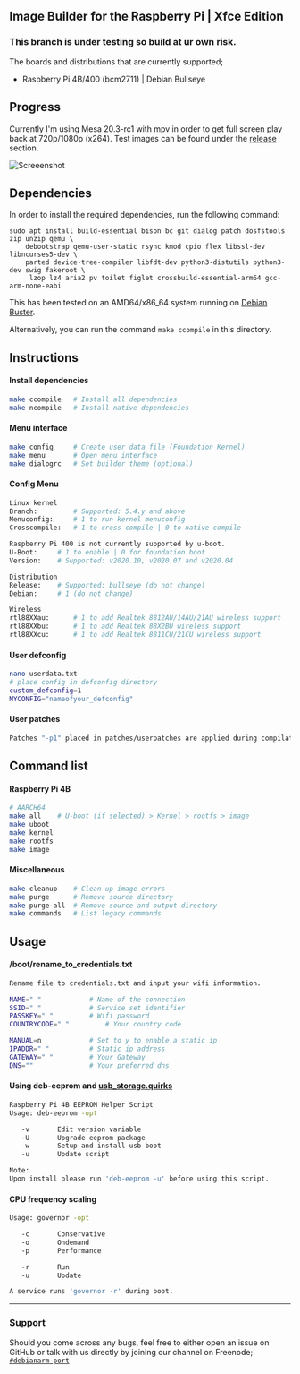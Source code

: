 ## Image Builder for the Raspberry Pi | Xfce Edition
### This branch is under testing so build at ur own risk.

The boards and distributions that are currently supported;
* Raspberry Pi 4B/400 (bcm2711) | Debian Bullseye

## Progress
Currently I'm using Mesa 20.3-rc1 with mpv in order to get full screen play back at 720p/1080p (x264). Test images can be
found under the [release](https://github.com/pyavitz/rpi-img-builder/releases/tag/images) section.

![Screeenshot](https://i.imgur.com/Hqnr0gX.png)

## Dependencies

In order to install the required dependencies, run the following command:

```
sudo apt install build-essential bison bc git dialog patch dosfstools zip unzip qemu \
	debootstrap qemu-user-static rsync kmod cpio flex libssl-dev libncurses5-dev \
	parted device-tree-compiler libfdt-dev python3-distutils python3-dev swig fakeroot \
	 lzop lz4 aria2 pv toilet figlet crossbuild-essential-arm64 gcc-arm-none-eabi
```

This has been tested on an AMD64/x86_64 system running on [Debian Buster](https://www.debian.org/releases/buster/debian-installer/).

Alternatively, you can run the command `make ccompile` in this directory.

## Instructions

#### Install dependencies

```sh
make ccompile	# Install all dependencies
make ncompile	# Install native dependencies
```

#### Menu interface

```sh
make config     # Create user data file (Foundation Kernel)
make menu       # Open menu interface
make dialogrc   # Set builder theme (optional)
```

#### Config Menu

```sh
Linux kernel
Branch:         # Supported: 5.4.y and above
Menuconfig:     # 1 to run kernel menuconfig
Crosscompile:   # 1 to cross compile | 0 to native compile

Raspberry Pi 400 is not currently supported by u-boot.
U-Boot:		# 1 to enable | 0 for foundation boot
Version:	# Supported: v2020.10, v2020.07 and v2020.04

Distribution
Release:	# Supported: bullseye (do not change)
Debian:		# 1 (do not change)

Wireless
rtl88XXau:      # 1 to add Realtek 8812AU/14AU/21AU wireless support
rtl88XXbu:      # 1 to add Realtek 88X2BU wireless support
rtl88XXcu:      # 1 to add Realtek 8811CU/21CU wireless support
```
#### User defconfig

```sh
nano userdata.txt
# place config in defconfig directory
custom_defconfig=1
MYCONFIG="nameofyour_defconfig"
```

#### User patches

```sh
Patches "-p1" placed in patches/userpatches are applied during compilation.
```

## Command list

#### Raspberry Pi 4B

```sh
# AARCH64
make all	# U-boot (if selected) > Kernel > rootfs > image
make uboot
make kernel
make rootfs
make image
```
#### Miscellaneous

```sh
make cleanup    # Clean up image errors
make purge      # Remove source directory
make purge-all  # Remove source and output directory
make commands   # List legacy commands
```

## Usage

#### /boot/rename_to_credentials.txt
```sh
Rename file to credentials.txt and input your wifi information.

NAME=" "			# Name of the connection
SSID=" "			# Service set identifier
PASSKEY=" "			# Wifi password
COUNTRYCODE=" "			# Your country code

MANUAL=n			# Set to y to enable a static ip
IPADDR=" "			# Static ip address
GATEWAY=" "			# Your Gateway
DNS=""				# Your preferred dns

```

#### Using deb-eeprom and [usb_storage.quirks](https://github.com/pyavitz/rpi-img-builder/issues/17)

```sh
Raspberry Pi 4B EEPROM Helper Script
Usage: deb-eeprom -opt

   -v       Edit version variable
   -U       Upgrade eeprom package
   -w       Setup and install usb boot
   -u       Update script

Note:
Upon install please run 'deb-eeprom -u' before using this script.
```

#### CPU frequency scaling
```sh
Usage: governor -opt

   -c       Conservative
   -o       Ondemand
   -p       Performance

   -r       Run
   -u       Update

A service runs 'governor -r' during boot.
```

---

### Support

Should you come across any bugs, feel free to either open an issue on GitHub or talk with us directly by joining our channel on Freenode; [`#debianarm-port`](irc://irc.freenode.net/#debianarm-port)
